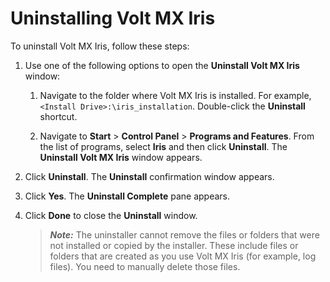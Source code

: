                                 
Uninstalling Volt MX Iris
===============================

To uninstall Volt MX Iris, follow these steps:

1.  Use one of the following options to open the **Uninstall Volt MX Iris** window:
    
    1.  Navigate to the folder where Volt MX Iris is installed. For example, `<Install Drive>:\iris_installation`. Double-click the **Uninstall** shortcut.
        
    2.  Navigate to **Start** > **Control Panel** > **Programs and Features**. From the list of programs, select **Iris** and then click **Uninstall**. The **Uninstall Volt MX Iris** window appears.
    
2.  Click **Uninstall**. The **Uninstall** confirmation window appears.
    
3.  Click **Yes**. The **Uninstall Complete** pane appears.
    
4.  Click **Done** to close the **Uninstall** window.
    
    > **_Note:_** The uninstaller cannot remove the files or folders that were not installed or copied by the installer. These include files or folders that are created as you use Volt MX Iris (for example, log files). You need to manually delete those files.
    
